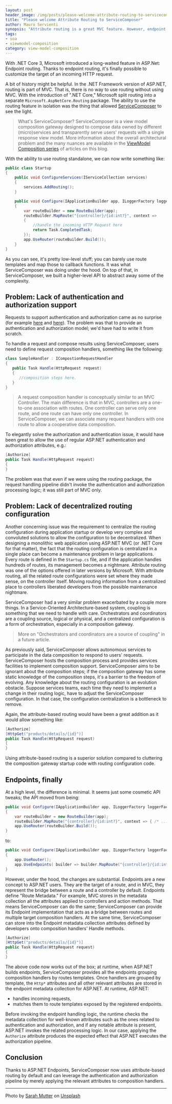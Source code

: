 ```yaml
---
layout: post
header_image: /img/posts/please-welcome-attribute-routing-to-servicecomposer/header.jpg
title: "Please welcome Attribute Routing to ServiceComposer"
author: Mauro Servienti
synopsis: "Attribute routing is a great MVC feature. However, endpoint routing is the game-changer. Library authors can plug in custom route handling and benefit from all the attribute routing goodies. It's easier than ever."
tags:
- soa
- viewmodel-composition
category: view-model-composition
---
```


With .NET Core 3, Microsoft introduced a long-waited feature in ASP.Net: Endpoint routing. Thanks to endpoint routing, it's finally possible to customize the target of an incoming HTTP request.

A bit of history might be helpful. In the .NET Framework version of ASP.NET, routing is part of MVC. That is, there is no way to use routing without using MVC. With the introduction of ".NET Core," Microsoft split routing into a separate `Microsoft.AspNetCore.Routing` package. The ability to use the routing feature in isolation was the thing that allowed [ServiceComposer](https://github.com/ServiceComposer) to see the light.

> What's ServiceComposer? ServiceComposer is a view model composition gateway designed to compose data owned by different (micro)services and transparently serve users' requests with a single response view model. More information about the overall architectural problem and the many nuances are available in the [ViewModel Composition series](https://milestone.topics.it/categories/view-model-composition) of articles on this blog.

With the ability to use routing standalone, we can now write something like:

```csharp
public class Startup
{
    public void ConfigureServices(IServiceCollection services)
    {
        services.AddRouting();
    }

    public void Configure(IApplicationBuilder app, ILoggerFactory loggerFactory)
    {
        var routeBuilder = new RouteBuilder(app);
        routeBuilder.MapRoute("{controller}/{id:int?}", context =>
        {
            //handle the incoming HTTP Request here
            return Task.CompletedTask;
        });
        app.UseRouter(routeBuilder.Build());
    }
}
```

As you can see, it's pretty low-level stuff; you can barely use route templates and map those to callback functions. It was what ServiceComposer was doing under the hood. On top of that, in ServiceComposer, we built a higher-level API to abstract away some of the complexity.

## Problem: Lack of authentication and authorization support

Requests to support authentication and authorization came as no surprise (for example [here](https://github.com/ServiceComposer/ServiceComposer.AspNetCore.Mvc/issues/53) and [here](https://github.com/mauroservienti/designing-a-ui-for-microservices-demos/issues/2)). The problem was that to provide an authentication and authorization model; we'd have had to write it from scratch.

To handle a request and compose results using ServiceComposer, users need to define request composition handlers, something like the following:

```csharp
class SampleHandler : ICompostionRequestHandler
{
   public Task Handle(HttpRequest request)
   {
      //composition steps here.
   }
}
```

> A request composition handler is conceptually similar to an MVC Controller. The main difference is that in MVC, controllers are a one-to-one association with routes. One controller can serve only one route, and one route can have only one controller. In ServiceComposer, we can associate many request handlers with one route to allow a cooperative data composition.

To elegantly solve the authorization and authentication issue, it would have been great to allow the use of regular ASP.NET authentication and authorization attributes, e.g.:

```csharp
[Authorize]
public Task Handle(HttpRequest request)
{
}
```

The problem was that even if we were using the routing package, the request handling pipeline didn't invoke the authentication and authorization processing logic; it was still part of MVC only.

## Problem: Lack of decentralized routing configuration

Another concerning issue was the requirement to centralize the routing configuration during application startup or develop very complex and convoluted solutions to allow the configuration to be decentralized.
When designing a monolithic web application using ASP.NET MVC (or .NET Core for that matter), the fact that the routing configuration is centralized in a single place can become a maintenance problem in large applications. Every route is defined in the `Startup.cs` file, and if the application handles hundreds of routes, its management becomes a nightmare. Attribute routing was one of the options offered in later versions by Microsoft. With attribute routing, all the related route configurations were set where they made sense, on the controller itself. Moving routing information from a centralized place to controllers liberated developers from the possible maintenance nightmare.

ServiceComposer had a very similar problem exacerbated by a couple more things. In a Service-Oriented Architecture-based system, coupling is something that we need to handle with care. Orchestrators and coordinators are a coupling source, logical or physical, and a centralized configuration is a form of orchestration, especially in a composition gateway.

> More on "Orchestrators and coordinators are a source of coupling" in a future article.

As previously said, ServiceComposer allows autonomous services to participate in the data composition to respond to users' requests. ServiceComposer hosts the composition process and provides services facilities to implement composition support. ServiceComposer aims to be ignorant about the composition steps; if the composition gateway has some static knowledge of the composition steps, it's a barrier to the freedom of evolving. Any knowledge about the routing configuration is an evolution obstacle. Suppose services teams, each time they need to implement a change in their routing logic, have to adjust the ServiceComposer configuration. In that case, the configuration centralization is a bottleneck to remove.

Again, the attribute-based routing would have been a great addition as it would allow something like:

```csharp
[Authorize]
[HttpGet("products/details/{id}")]
public Task Handle(HttpRequest request)
{
}
```

Using attribute-based routing is a superior solution compared to cluttering the composition gateway startup code with routing configuration code.

## Endpoints, finally

At a high level, the difference is minimal. It seems just some cosmetic API tweaks; the API moved from being:

```csharp
public void Configure(IApplicationBuilder app, ILoggerFactory loggerFactory)
{
    var routeBuilder = new RouteBuilder(app);
    routeBuilder.MapRoute("{controller}/{id:int?}", context => { /* ... */ });
    app.UseRouter(routeBuilder.Build());
}
```

to:

```csharp
public void Configure(IApplicationBuilder app, ILoggerFactory loggerFactory)
{
    app.UseRouter();
    app.UseEndpoints( builder => builder.MapRoute("{controller}/{id:int?}", context => { /* ... */ }));
}
```

However, under the hood, the changes are substantial. Endpoints are a new concept to ASP.NET users. They are the target of a route, and in MVC, they represent the bridge between a route and a controller by default. Endpoints define "Route Metadata." For example, MVC stores in the metadata collection all the attributes applied to controllers and action methods. That means ServiceComposer can do the same; ServiceComposer can provide its Endpoint implementation that acts as a bridge between routes and multiple target composition handlers. At the same time, ServiceComposer can store into the Endpoint metadata collection attributes defined by developers onto composition handlers' Handle methods.

```csharp
[Authorize]
[HttpGet("products/details/{id}")]
public Task Handle(HttpRequest request)
{
}
```

The above code now works out of the box; at runtime, when ASP.NET builds endpoints, ServiceComposer provides all the endpoints grouping composition handlers by routes templates. Once handlers are grouped by template, the `Http*` attributes and all other relevant attributes are stored in the endpoint metadata collection for ASP.NET. At runtime, ASP.NET:

- handles incoming requests,
- matches them to route templates exposed by the registered endpoints.

Before invoking the endpoint handling logic, the runtime checks the metadata collection for well-known attributes such as the ones related to authentication and authorization, and if any notable attribute is present, ASP.NET invokes the related processing logic. In our case, applying the `Authorize` attribute produces the expected effect that ASP.NET executes the authorization pipeline.

## Conclusion 

Thanks to ASP.NET Endpoints, ServiceComposer now uses attribute-based routing by default and can leverage the authentication and authorization pipeline by merely applying the relevant attributes to composition handlers.

---

<span>Photo by <a href="https://unsplash.com/@sarahmutter?utm_source=unsplash&amp;utm_medium=referral&amp;utm_content=creditCopyText">Sarah Mutter</a> on <a href="https://unsplash.com/?utm_source=unsplash&amp;utm_medium=referral&amp;utm_content=creditCopyText">Unsplash</a></span>
